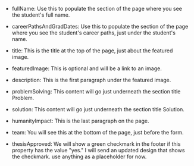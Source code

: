 - fullName: Use this to populate the section of the page where you see the student's full name.
- careerPathsAndGradDates: Use this to populate the section of the page where you see the student's career paths, just under the student's name.
- title: This is the title at the top of the page, just about the featured image.
- featuredImage: This is optional and will be a link to an image.
- description: This is the first paragraph under the featured image.

- problemSolving: This content will go just underneath the section title Problem.
- solution: This content will go just underneath the section title Solution.
- humanityImpact: This is the last paragraph on the page.

- team: You will see this at the bottom of the page, just before the form.
- thesisApproved: We will show a green checkmark in the footer if this property has the value "yes." I will send an updated design that shows the checkmark. use anything as a placeholder for now.
